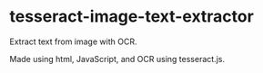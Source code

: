 # tesseract-image-text-extractor

Extract text from image with OCR.

Made using html, JavaScript, and OCR using tesseract.js.

